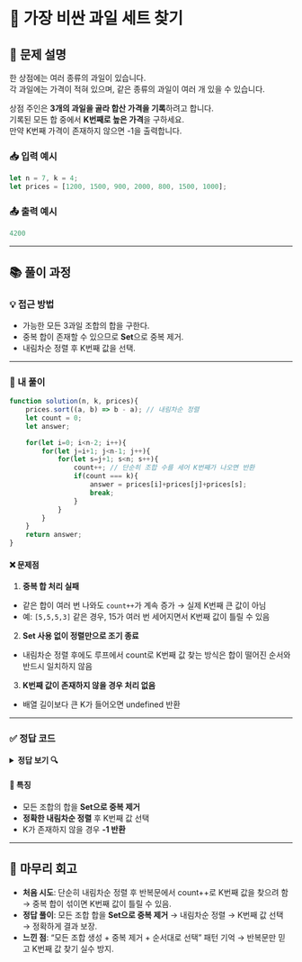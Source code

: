 # 🍎 가장 비싼 과일 세트 찾기

## 🧾 문제 설명
한 상점에는 여러 종류의 과일이 있습니다.  
각 과일에는 가격이 적혀 있으며, 같은 종류의 과일이 여러 개 있을 수 있습니다.  

상점 주인은 **3개의 과일을 골라 합산 가격을 기록**하려고 합니다.  
기록된 모든 합 중에서 **K번째로 높은 가격**을 구하세요.  
만약 K번째 가격이 존재하지 않으면 -1을 출력합니다.

### 📥 입력 예시
```js
let n = 7, k = 4;
let prices = [1200, 1500, 900, 2000, 800, 1500, 1000];
```

### 📤 출력 예시
```js
4200
```
---

## 📚 풀이 과정

### 💡 접근 방법
- 가능한 모든 3과일 조합의 합을 구한다.
- 중복 합이 존재할 수 있으므로 **Set**으로 중복 제거.
- 내림차순 정렬 후 K번째 값을 선택.

---

### 📝 내 풀이
```js
function solution(n, k, prices){
    prices.sort((a, b) => b - a); // 내림차순 정렬
    let count = 0;
    let answer;

    for(let i=0; i<n-2; i++){
        for(let j=i+1; j<n-1; j++){
            for(let s=j+1; s<n; s++){
                count++; // 단순히 조합 수를 세어 K번째가 나오면 반환
                if(count === k){
                    answer = prices[i]+prices[j]+prices[s];
                    break;
                }
            }
        }
    }
    return answer;
}
```
#### ❌ 문제점  
1. **중복 합 처리 실패**
- 같은 합이 여러 번 나와도 `count++`가 계속 증가 → 실제 K번째 큰 값이 아님
- 예: `[5,5,5,3]` 같은 경우, 15가 여러 번 세어지면서 K번째 값이 틀릴 수 있음

2. **Set 사용 없이 정렬만으로 조기 종료**
- 내림차순 정렬 후에도 루프에서 count로 K번째 값 찾는 방식은 합이 떨어진 순서와 반드시 일치하지 않음

3. **K번째 값이 존재하지 않을 경우 처리 없음**
- 배열 길이보다 큰 K가 들어오면 undefined 반환

---

### ✅ 정답 코드
<details>
<summary>
<strong style="cursor: pointer">정답 보기 🔍</strong>
</summary> 
<pre>
<code class="language-js"> 
function solution(n, k, prices) {
    let sums = new Set();

    for (let i = 0; i < n - 2; i++) {
        for (let j = i + 1; j < n - 1; j++) {
            for (let s = j + 1; s < n; s++) {
                sums.add(prices[i] + prices[j] + prices[s]); // 중복 제거
            }
        }
    }

    // Set을 Array로 변환 후 내림차순 정렬
    let sorted = Array.from(sums).sort((a, b) => b - a);

    // K번째 값이 존재하면 반환, 없으면 -1
    return sorted[k - 1] ?? -1;
}

// 테스트
let n = 7, k = 4;
let prices = [1200, 1500, 900, 2000, 800, 1500, 1000];
console.log(solution(n, k, prices)); 
</code>
</pre>
</details>

#### 🔹 특징
- 모든 조합의 합을 **Set으로 중복 제거**
- **정확한 내림차순 정렬** 후 K번째 값 선택
- K가 존재하지 않을 경우 **-1 반환**

---

## 📌 마무리 회고
- **처음 시도**: 단순히 내림차순 정렬 후 반복문에서 count++로 K번째 값을 찾으려 함 → 중복 합이 섞이면 K번째 값이 틀릴 수 있음.
- **정답 풀이**: 모든 조합 합을 **Set으로 중복 제거** → 내림차순 정렬 → K번째 값 선택 → 정확하게 결과 보장.
- **느낀 점**: “모든 조합 생성 + 중복 제거 + 순서대로 선택” 패턴 기억 → 반복문만 믿고 K번째 값 찾기 실수 방지.
